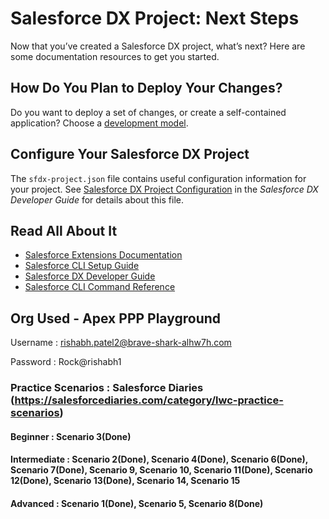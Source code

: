 # Salesforce DX Project: Next Steps

Now that you’ve created a Salesforce DX project, what’s next? Here are some documentation resources to get you started.

## How Do You Plan to Deploy Your Changes?

Do you want to deploy a set of changes, or create a self-contained application? Choose a [development model](https://developer.salesforce.com/tools/vscode/en/user-guide/development-models).

## Configure Your Salesforce DX Project

The `sfdx-project.json` file contains useful configuration information for your project. See [Salesforce DX Project Configuration](https://developer.salesforce.com/docs/atlas.en-us.sfdx_dev.meta/sfdx_dev/sfdx_dev_ws_config.htm) in the _Salesforce DX Developer Guide_ for details about this file.

## Read All About It

- [Salesforce Extensions Documentation](https://developer.salesforce.com/tools/vscode/)
- [Salesforce CLI Setup Guide](https://developer.salesforce.com/docs/atlas.en-us.sfdx_setup.meta/sfdx_setup/sfdx_setup_intro.htm)
- [Salesforce DX Developer Guide](https://developer.salesforce.com/docs/atlas.en-us.sfdx_dev.meta/sfdx_dev/sfdx_dev_intro.htm)
- [Salesforce CLI Command Reference](https://developer.salesforce.com/docs/atlas.en-us.sfdx_cli_reference.meta/sfdx_cli_reference/cli_reference.htm)

## Org Used - Apex PPP Playground

Username : <rishabh.patel2@brave-shark-alhw7h.com>

Password : Rock@rishabh1

### Practice Scenarios : Salesforce Diaries (<https://salesforcediaries.com/category/lwc-practice-scenarios>)

#### Beginner : Scenario 3(Done)

#### Intermediate : Scenario 2(Done), Scenario 4(Done), Scenario 6(Done), Scenario 7(Done), Scenario 9, Scenario 10, Scenario 11(Done), Scenario 12(Done), Scenario 13(Done), Scenario 14, Scenario 15

#### Advanced : Scenario 1(Done), Scenario 5, Scenario 8(Done)
